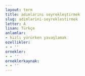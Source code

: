 ```yaml
---
layout: term
title: adımlarını seyrekleştirmek
slug: adimlarini-seyreklestirmek
letter: A
lisan: Türkçe
anlamlar:
- hızlı yürürken yavaşlamak
ozellikler:
- - ''
ornekler:
- - ''
orneklerkaynak:
- - ''
---
```

